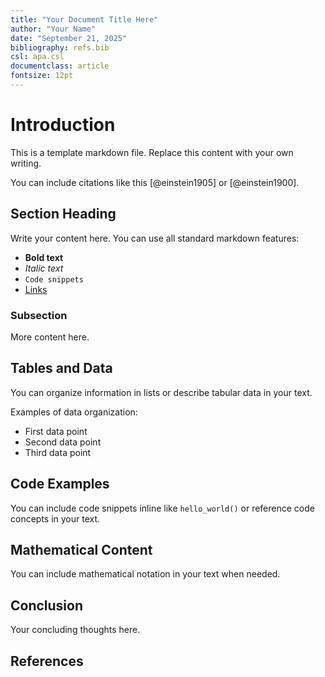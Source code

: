 ```yaml
---
title: "Your Document Title Here"
author: "Your Name"
date: "September 21, 2025"
bibliography: refs.bib
csl: apa.csl
documentclass: article
fontsize: 12pt
---
```


# Introduction

This is a template markdown file. Replace this content with your own writing.

You can include citations like this [@einstein1905] or [@einstein1900].

## Section Heading

Write your content here. You can use all standard markdown features:

- **Bold text**
- *Italic text*
- `Code snippets`
- [Links](https://example.com)

### Subsection

More content here.

## Tables and Data

You can organize information in lists or describe tabular data in your text.

Examples of data organization:
- First data point
- Second data point  
- Third data point

## Code Examples

You can include code snippets inline like `hello_world()` or reference code concepts in your text.

## Mathematical Content

You can include mathematical notation in your text when needed.

## Conclusion

Your concluding thoughts here.

## References

<!-- References will be automatically generated here by pandoc -->
